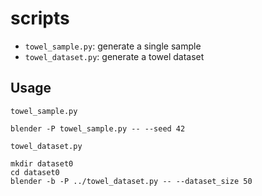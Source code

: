 scripts
=======

* `towel_sample.py`: generate a single sample
* `towel_dataset.py`: generate a towel dataset

Usage
-----

`towel_sample.py`

```
blender -P towel_sample.py -- --seed 42
```

`towel_dataset.py`
```
mkdir dataset0
cd dataset0
blender -b -P ../towel_dataset.py -- --dataset_size 50
```